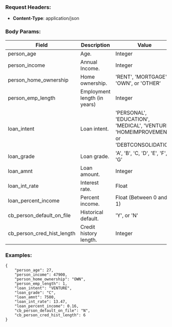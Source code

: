 
### Request Headers:
- **Content-Type**: application/json

### Body Params:
Field | Description | Value | Required
------|-------------|-------|---------
person_age | Age. | Integer | Yes
person_income | Annual Income. | Integer | Yes 
person_home_ownership | Home ownership. | 'RENT', 'MORTGAGE', 'OWN', or 'OTHER' | Yes
person_emp_length | Employment length (in years) | Integer | Yes
loan_intent | Loan intent. | 'PERSONAL', 'EDUCATION', 'MEDICAL', 'VENTURE', 'HOMEIMPROVEMENT', or 'DEBTCONSOLIDATION' | Yes
loan_grade | Loan grade. | 'A', 'B', 'C, 'D', 'E', 'F', or 'G' | Yes
loan_amnt | Loan amount. | Integer | Yes
loan_int_rate | Interest rate. | Float | Yes
loan_percent_income | Percent income. | Float (Between 0 and 1) | Yes
cb_person_default_on_file | Historical default. | 'Y', or 'N' | Yes
cb_person_cred_hist_length | Credit history length. | Integer | Yes

### Examples:

```
{
    "person_age": 27,
    "person_income": 47900,
    "person_home_ownership": "OWN",
    "person_emp_length": 1,
    "loan_intent": "VENTURE",
    "loan_grade": "C",
    "loan_amnt": 7500,
    "loan_int_rate": 13.47,
    "loan_percent_income": 0.16,
    "cb_person_default_on_file": "N",
    "cb_person_cred_hist_length": 6
}
```